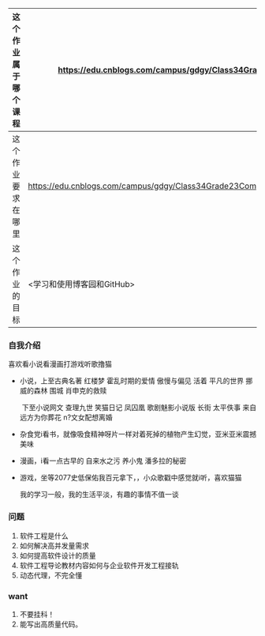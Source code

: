 
| 这个作业属于哪个课程 | https://edu.cnblogs.com/campus/gdgy/Class34Grade23ComputerScience |
| -------------------- | ------------------------------------------------------------ |
| 这个作业要求在哪里   | https://edu.cnblogs.com/campus/gdgy/Class34Grade23ComputerScience/homework/13478 |
| 这个作业的目标       | <学习和使用博客园和GitHub>                                   |

### 自我介绍

喜欢看小说看漫画打游戏听歌撸猫

- 小说，上至古典名著 红楼梦 霍乱时期的爱情 傲慢与偏见 活着 平凡的世界 挪威的森林 围城 肖申克的救赎

  ​      	 下至小说网文 查理九世 笑猫日记 凤囚凰 歌剧魅影小说版 长街 太平佚事 来自远方为你葬花 n?文女配想离婚

- 杂食党i看书，就像吸食精神呀片一样对着死掉的植物产生幻觉，亚米亚米震撼美味

- 漫画，i看一点古早的 自来水之污 养小鬼 潘多拉的秘密

- 游戏，坐等2077史低保佑我百元拿下，，小众歌戳中感觉就i听，喜欢猫猫

  我的学习一般，我的生活平淡，有趣的事情不值一谈

### 问题

1. 软件工程是什么
2. 如何解决高并发量需求
3. 如何提高软件设计的质量
4. 软件工程导论教材内容如何与企业软件开发工程接轨
5. 动态代理，不完全懂

### want

1. 不要挂科！
2. 能写出高质量代码。

